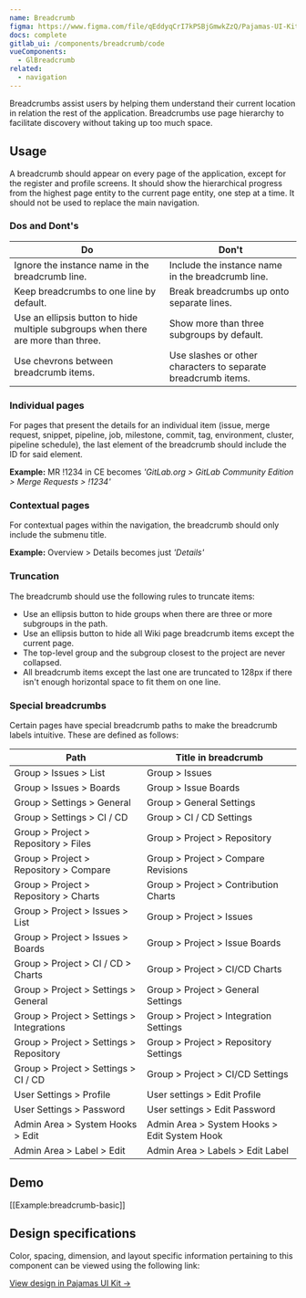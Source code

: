 ```yaml
---
name: Breadcrumb
figma: https://www.figma.com/file/qEddyqCrI7kPSBjGmwkZzQ/Pajamas-UI-Kit?node-id=425%3A5
docs: complete
gitlab_ui: /components/breadcrumb/code
vueComponents:
  - GlBreadcrumb
related:
  - navigation
---
```


Breadcrumbs assist users by helping them understand their current location in relation the rest of the application. Breadcrumbs use page hierarchy to facilitate discovery without taking up too much space.

## Usage

A breadcrumb should appear on every page of the application, except for the register and profile screens. It should show the hierarchical progress from the highest page entity to the current page entity, one step at a time. It should not be used to replace the main navigation.

### Dos and Dont's

|Do|Don't|
|--- |--- |
|Ignore the instance name in the breadcrumb line.|Include the instance name in the breadcrumb line.|
|Keep breadcrumbs to one line by default.|Break breadcrumbs up onto separate lines.|
|Use an ellipsis button to hide multiple subgroups when there are more than three.|Show more than three subgroups by default.|
|Use chevrons between breadcrumb items.|Use slashes or other characters to separate breadcrumb items.|

### Individual pages

For pages that present the details for an individual item (issue, merge request, snippet, pipeline, job, milestone, commit, tag, environment, cluster, pipeline schedule), the last element of the breadcrumb should include the ID for said element.

**Example:** MR !1234 in CE becomes _'GitLab.org > GitLab Community Edition > Merge Requests > !1234'_

### Contextual pages

For contextual pages within the navigation, the breadcrumb should only include the submenu title.

**Example:** Overview > Details becomes just _'Details'_

### Truncation

The breadcrumb should use the following rules to truncate items:

- Use an ellipsis button to hide groups when there are three or more subgroups in the path.
- Use an ellipsis button to hide all Wiki page breadcrumb items except the current page.
- The top-level group and the subgroup closest to the project are never collapsed.
- All breadcrumb items except the last one are truncated to 128px if there isn't enough horizontal space to fit them on one line.

### Special breadcrumbs

Certain pages have special breadcrumb paths to make the breadcrumb labels intuitive. These are defined as follows:

|Path|Title in breadcrumb|
|--- |--- |
|Group > Issues > List|Group > Issues|
|Group > Issues > Boards|Group > Issue Boards|
|Group > Settings > General|Group > General Settings|
|Group > Settings > CI / CD|Group > CI / CD Settings|
|Group > Project > Repository > Files|Group > Project > Repository|
|Group > Project > Repository > Compare|Group > Project > Compare Revisions|
|Group > Project > Repository > Charts|Group > Project > Contribution Charts|
|Group > Project > Issues > List|Group > Project > Issues|
|Group > Project > Issues > Boards|Group > Project > Issue Boards|
|Group > Project > CI / CD > Charts|Group > Project > CI/CD Charts|
|Group > Project > Settings > General|Group > Project > General Settings|
|Group > Project > Settings > Integrations|Group > Project > Integration Settings|
|Group > Project > Settings > Repository|Group > Project > Repository Settings|
|Group > Project > Settings > CI / CD|Group > Project > CI/CD Settings|
|User Settings > Profile|User settings > Edit Profile|
|User Settings > Password|User settings > Edit Password|
|Admin Area > System Hooks > Edit|Admin Area > System Hooks > Edit System Hook|
|Admin Area > Label > Edit|Admin Area > Labels > Edit Label|

## Demo

[[Example:breadcrumb-basic]]

## Design specifications

Color, spacing, dimension, and layout specific information pertaining to this component can be viewed using the following link:

[View design in Pajamas UI Kit →](https://www.figma.com/file/qEddyqCrI7kPSBjGmwkZzQ/Pajamas-UI-Kit-Beta?node-id=2560%3A2230)
